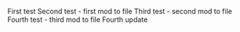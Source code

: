First test
Second test - first mod to file
Third test - second mod to file
Fourth test - third mod to file
Fourth update
